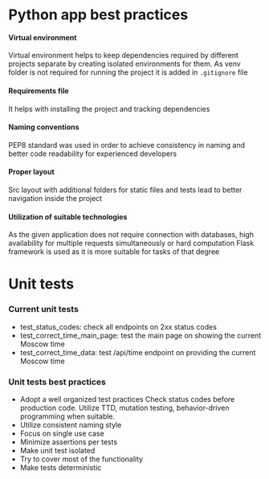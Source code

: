 # Python app best practices

#### Virtual environment

Virtual environment helps to keep dependencies required by different projects separate by creating isolated environments for them. As venv folder is not required for running the project it is added in `.gitignore` file

#### Requirements file

It helps with installing the project and tracking dependencies

#### Naming conventions

PEP8 standard was used in order to achieve consistency in naming and better code readability for experienced developers

#### Proper layout

Src layout with additional folders for static files and tests lead to better navigation inside the project

#### Utilization of suitable technologies

As the given application does not require connection with databases, high availability for multiple requests simultaneously or hard computation Flask framework is used as it is more suitable for tasks of that degree

# Unit tests

### Current unit tests

- test_status_codes: check all endpoints on 2xx status codes
- test_correct_time_main_page: test the main page on showing the current Moscow time
- test_correct_time_data: test /api/time endpoint on providing the current Moscow time

### Unit tests best practices

- Adopt a well organized test practices
Check status codes before production code. Utilize TTD, mutation testing,  behavior-driven programming when suitable.
- Utilize consistent naming style
- Focus on single use case
- Minimize assertions per tests
- Make unit test isolated
- Try to cover most of the functionality
- Make tests deterministic